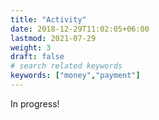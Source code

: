 ```yaml
---
title: "Activity"
date: 2018-12-29T11:02:05+06:00
lastmod: 2021-07-29
weight: 3
draft: false
# search related keywords
keywords: ["money","payment"]
---
```

In progress!